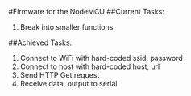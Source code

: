 #Firmware for the NodeMCU
##Current Tasks:
1. Break into smaller functions

##Achieved Tasks:
1. Connect to WiFi with hard-coded ssid, password
2. Connect to host with hard-coded host, url
3. Send HTTP Get request
4. Receive data, output to serial
